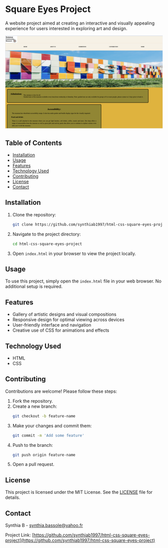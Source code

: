 # Square Eyes Project

A website project aimed at creating an interactive and visually appealing experience for users interested in exploring art and design.

![Square Eyes Project Screenshot](./assets_images/Screenshot%202024-06-06%20at%2021.00.42.png)

## Table of Contents

- [Installation](#installation)
- [Usage](#usage)
- [Features](#features)
- [Technology Used](#technology-used)
- [Contributing](#contributing)
- [License](#license)
- [Contact](#contact)

## Installation

1. Clone the repository:
    ```bash
    git clone https://github.com/synthiab1997/html-css-square-eyes-project.git
    ```
2. Navigate to the project directory:
    ```bash
    cd html-css-square-eyes-project
    ```
3. Open `index.html` in your browser to view the project locally.

## Usage

To use this project, simply open the `index.html` file in your web browser. No additional setup is required.

## Features

- Gallery of artistic designs and visual compositions
- Responsive design for optimal viewing across devices
- User-friendly interface and navigation
- Creative use of CSS for animations and effects

## Technology Used

- HTML
- CSS

## Contributing

Contributions are welcome! Please follow these steps:

1. Fork the repository.
2. Create a new branch:
    ```bash
    git checkout -b feature-name
    ```
3. Make your changes and commit them:
    ```bash
    git commit -m 'Add some feature'
    ```
4. Push to the branch:
    ```bash
    git push origin feature-name
    ```
5. Open a pull request.

## License

This project is licensed under the MIT License. See the [LICENSE](LICENSE) file for details.

## Contact

Synthia B - [synthia.bassole@yahoo.fr](mailto:synthia.bassole@yahoo.fr)

Project Link: [https://github.com/synthiab1997/html-css-square-eyes-project](https://github.com/synthiab1997/html-css-square-eyes-project)
